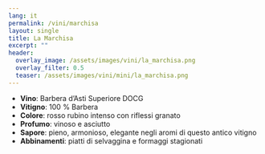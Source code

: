 ```yaml
---
lang: it
permalink: /vini/marchisa
layout: single
title: La Marchisa 
excerpt: "" 
header:
  overlay_image: /assets/images/vini/la_marchisa.png
  overlay_filter: 0.5
  teaser: /assets/images/vini/mini/la_marchisa.png
---
```


- **Vino**: Barbera d’Asti Superiore DOCG
- **Vitigno**: 100 % Barbera
- **Colore**: rosso rubino intenso con riflessi granato
- **Profumo**: vinoso e asciutto
- **Sapore**: pieno, armonioso, elegante negli aromi di questo antico vitigno
- **Abbinamenti**: piatti di selvaggina e formaggi stagionati
